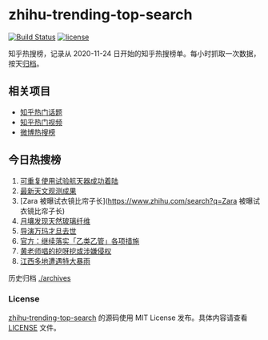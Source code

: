 # zhihu-trending-top-search

[![Build Status](https://github.com/justjavac/zhihu-trending-top-search/workflows/ci/badge.svg?branch=main)](https://github.com/justjavac/zhihu-trending-top-search/actions)
[![license](https://img.shields.io/github/license/justjavac/zhihu-trending-top-search)](https://github.com/justjavac/zhihu-trending-top-search/blob/main/LICENSE)

知乎热搜榜，记录从 2020-11-24
日开始的知乎热搜榜单。每小时抓取一次数据，按天[归档](./archives)。

## 相关项目

- [知乎热门话题](https://github.com/justjavac/zhihu-trending-hot-questions)
- [知乎热门视频](https://github.com/justjavac/zhihu-trending-hot-video)
- [微博热搜榜](https://github.com/justjavac/weibo-trending-hot-search)

## 今日热搜榜

<!-- BEGIN -->
<!-- 最后更新时间 Mon May 08 2023 20:09:32 GMT+0800 (China Standard Time) -->

1. [可重复使用试验航天器成功着陆](https://www.zhihu.com/search?q=可重复使用试验航天器成功着陆)
1. [最新天文观测成果](https://www.zhihu.com/search?q=最新天文观测成果)
1. [Zara 被曝试衣镜比帘子长](https://www.zhihu.com/search?q=Zara
   被曝试衣镜比帘子长)
1. [月壤发现天然玻璃纤维](https://www.zhihu.com/search?q=月壤发现天然玻璃纤维)
1. [导演万玛才旦去世](https://www.zhihu.com/search?q=导演万玛才旦去世)
1. [官方：继续落实「乙类乙管」各项措施](https://www.zhihu.com/search?q=官方：继续落实「乙类乙管」各项措施)
1. [黄老师唱的挖呀挖或涉嫌侵权](https://www.zhihu.com/search?q=黄老师唱的挖呀挖或涉嫌侵权)
1. [江西多地遭遇特大暴雨](https://www.zhihu.com/search?q=江西多地遭遇特大暴雨)

<!-- END -->

历史归档 [./archives](./archives)

### License

[zhihu-trending-top-search](https://github.com/justjavac/zhihu-trending-top-search)
的源码使用 MIT License 发布。具体内容请查看 [LICENSE](./LICENSE) 文件。
